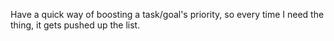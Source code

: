 
Have a quick way of boosting a task/goal's priority, so every time I need the thing, it gets pushed up the list.

